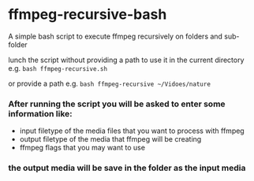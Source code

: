 # ffmpeg-recursive-bash
A simple bash script to execute ffmpeg recursively on folders and sub-folder

lunch the script without providing a path to use it in the current directory
e.g. `bash ffmpeg-recursive.sh`

or provide a path
e.g. `bash ffmpeg-recursive ~/Vidoes/nature`

### After running the script you will be asked to enter some information like:
- input filetype of the media files that you want to process with ffmpeg 
- output filetype of the media that ffmpeg will be creating
- ffmpeg flags that you may want to use

### the output media will be save in the folder as the input media
